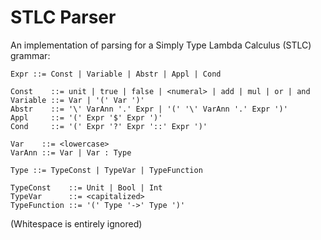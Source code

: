 # STLC Parser

An implementation of parsing for a Simply Type Lambda Calculus (STLC) grammar:

```
Expr ::= Const | Variable | Abstr | Appl | Cond

Const    ::= unit | true | false | <numeral> | add | mul | or | and
Variable ::= Var | '(' Var ')'
Abstr    ::= '\' VarAnn '.' Expr | '(' '\' VarAnn '.' Expr ')'
Appl     ::= '(' Expr '$' Expr ')'
Cond     ::= '(' Expr '?' Expr '::' Expr ')'

Var    ::= <lowercase>
VarAnn ::= Var | Var : Type

Type ::= TypeConst | TypeVar | TypeFunction

TypeConst    ::= Unit | Bool | Int
TypeVar      ::= <capitalized>
TypeFunction ::= '(' Type '->' Type ')'
```

(Whitespace is entirely ignored)
